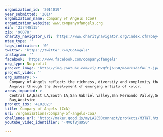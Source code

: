 ```yaml
---
organization_id: '2014019'
year_submitted: '2014'
organization_name: Company of Angels (CoA)
organization_website: www.companyofangels.org
ein: '237448515'
zip: '90078'
charity_navigator_url: 'https://www.charitynavigator.org/index.cfm?bay=search.profile&ein=237448515'
ntee_type: ''
tags_indicators: '0'
twitter: 'https://twitter.com/CoAngels'
instagram: ''
facebook: 'https://www.facebook.com/companyofangels'
org_type: Nonprofit
project_image: 'http://img.youtube.com/vi/-MVQfBjaOS0/maxresdefault.jpg'
project_video: ''
org_summary: >-
  Company of Angels reflects the richness, diversity and complexity that is Los
  Angeles through the development of emerging artists of color.
areas_impacted: >-
  Central LA,East LA,South LA,San Gabriel Valley,San Fernando Valley,South
  Bay,Westside
project_ids: '4102020'
title: Company of Angels (CoA)
uri: /organizations/company-of-angels-coa/
challenge_url: 'http://maker.good.is/myLA2050connect/projects/M3TNT.html'
youtube_video_identifier: '-MVQfBjaOS0'

---
```

